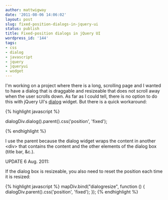 ```yaml
---
author: mattwigway
date: '2011-08-06 14:06:02'
layout: post
slug: fixed-position-dialogs-in-jquery-ui
status: publish
title: Fixed-position dialogs in jQuery UI
wordpress_id: '144'
tags:
- css
- dialog
- javascript
- jquery
- jqueryui
- wodget
---
```


I'm working on a project where there is a long, scrolling page and I wanted to have a dialog that is draggable and resizeable that does not scroll away when the user scrolls down. As far as I could tell, there is no option to do this with jQuery UI's [dialog](http://jqueryui.com/demos/dialog/) widget. But there is a quick workaround:

{% highlight javascript %}

dialogDiv.dialog().parent().css('position', 'fixed');

{% endhighlight %}

I use the parent because the dialog widget wraps the content in another &lt;div&gt; that contains the content and the other elements of the dialog box (title bar, &c.).

UPDATE 6 Aug. 2011:

If the dialog box is resizeable, you also need to reset the position each time it is resized:

{% highlight javascript %}
mapDiv.bind("dialogresize", function () {
    dialogDiv.parent().css('position', 'fixed');
});
{% endhighlight %}
